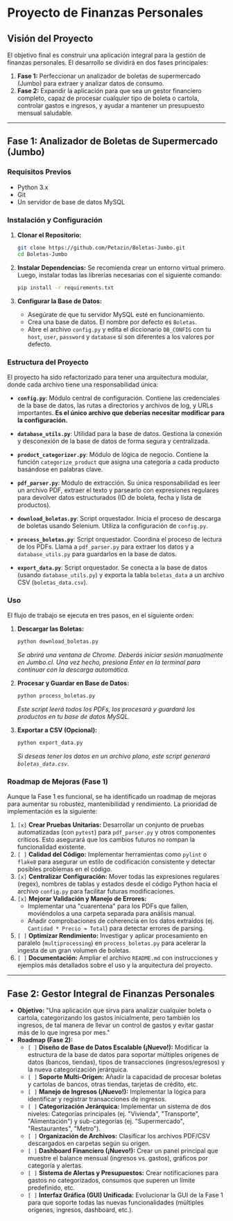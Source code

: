 # Proyecto de Finanzas Personales

## Visión del Proyecto

El objetivo final es construir una aplicación integral para la gestión de finanzas personales. El desarrollo se dividirá en dos fases principales:

1.  **Fase 1:** Perfeccionar un analizador de boletas de supermercado (Jumbo) para extraer y analizar datos de consumo.
2.  **Fase 2:** Expandir la aplicación para que sea un gestor financiero completo, capaz de procesar cualquier tipo de boleta o cartola, controlar gastos e ingresos, y ayudar a mantener un presupuesto mensual saludable.

---

## Fase 1: Analizador de Boletas de Supermercado (Jumbo)

### Requisitos Previos

*   Python 3.x
*   Git
*   Un servidor de base de datos MySQL

### Instalación y Configuración

1.  **Clonar el Repositorio:**
    ```bash
    git clone https://github.com/Petazin/Boletas-Jumbo.git
    cd Boletas-Jumbo
    ```

2.  **Instalar Dependencias:**
    Se recomienda crear un entorno virtual primero. Luego, instalar todas las librerías necesarias con el siguiente comando:
    ```bash
    pip install -r requirements.txt
    ```

3.  **Configurar la Base de Datos:**
    *   Asegúrate de que tu servidor MySQL esté en funcionamiento.
    *   Crea una base de datos. El nombre por defecto es `Boletas`.
    *   Abre el archivo `config.py` y edita el diccionario `DB_CONFIG` con tu `host`, `user`, `password` y `database` si son diferentes a los valores por defecto.

### Estructura del Proyecto

El proyecto ha sido refactorizado para tener una arquitectura modular, donde cada archivo tiene una responsabilidad única:

*   **`config.py`**: Módulo central de configuración. Contiene las credenciales de la base de datos, las rutas a directorios y archivos de log, y URLs importantes. **Es el único archivo que deberías necesitar modificar para la configuración.**

*   **`database_utils.py`**: Utilidad para la base de datos. Gestiona la conexión y desconexión de la base de datos de forma segura y centralizada.

*   **`product_categorizer.py`**: Módulo de lógica de negocio. Contiene la función `categorize_product` que asigna una categoría a cada producto basándose en palabras clave.

*   **`pdf_parser.py`**: Módulo de extracción. Su única responsabilidad es leer un archivo PDF, extraer el texto y parsearlo con expresiones regulares para devolver datos estructurados (ID de boleta, fecha y lista de productos).

*   **`download_boletas.py`**: Script orquestador. Inicia el proceso de descarga de boletas usando Selenium. Utiliza la configuración de `config.py`.

*   **`process_boletas.py`**: Script orquestador. Coordina el proceso de lectura de los PDFs. Llama a `pdf_parser.py` para extraer los datos y a `database_utils.py` para guardarlos en la base de datos.

*   **`export_data.py`**: Script orquestador. Se conecta a la base de datos (usando `database_utils.py`) y exporta la tabla `boletas_data` a un archivo CSV (`boletas_data.csv`).

### Uso

El flujo de trabajo se ejecuta en tres pasos, en el siguiente orden:

1.  **Descargar las Boletas:**
    ```bash
    python download_boletas.py
    ```
    *Se abrirá una ventana de Chrome. Deberás iniciar sesión manualmente en Jumbo.cl. Una vez hecho, presiona Enter en la terminal para continuar con la descarga automática.*

2.  **Procesar y Guardar en Base de Datos:**
    ```bash
    python process_boletas.py
    ```
    *Este script leerá todos los PDFs, los procesará y guardará los productos en tu base de datos MySQL.*

3.  **Exportar a CSV (Opcional):**
    ```bash
    python export_data.py
    ```
    *Si deseas tener los datos en un archivo plano, este script generará `boletas_data.csv`.*

### Roadmap de Mejoras (Fase 1)

Aunque la Fase 1 es funcional, se ha identificado un roadmap de mejoras para aumentar su robustez, mantenibilidad y rendimiento. La prioridad de implementación es la siguiente:

1.  `[x]` **Crear Pruebas Unitarias:** Desarrollar un conjunto de pruebas automatizadas (con `pytest`) para `pdf_parser.py` y otros componentes críticos. Esto asegurará que los cambios futuros no rompan la funcionalidad existente.
2.  `[ ]` **Calidad del Código:** Implementar herramientas como `pylint` o `flake8` para asegurar un estilo de codificación consistente y detectar posibles problemas en el código.
3.  `[x]` **Centralizar Configuración:** Mover todas las expresiones regulares (regex), nombres de tablas y estados desde el código Python hacia el archivo `config.py` para facilitar futuras modificaciones.
4.  `[x]` **Mejorar Validación y Manejo de Errores:**
    *   Implementar una "cuarentena" para los PDFs que fallen, moviéndolos a una carpeta separada para análisis manual.
    *   Añadir comprobaciones de coherencia en los datos extraídos (ej. `Cantidad * Precio ≈ Total`) para detectar errores de parsing.
5.  `[ ]` **Optimizar Rendimiento:** Investigar y aplicar procesamiento en paralelo (`multiprocessing`) en `process_boletas.py` para acelerar la ingesta de un gran volumen de boletas.
6.  `[ ]` **Documentación:** Ampliar el archivo `README.md` con instrucciones y ejemplos más detallados sobre el uso y la arquitectura del proyecto.

---

## Fase 2: Gestor Integral de Finanzas Personales

*   **Objetivo:** "Una aplicación que sirva para analizar cualquier boleta o cartola, categorizando los gastos inicialmente, pero también los ingresos, de tal manera de llevar un control de gastos y evitar gastar más de lo que ingresa por mes."
*   **Roadmap (Fase 2):**
    *   `[ ]` **Diseño de Base de Datos Escalable (¡Nuevo!):** Modificar la estructura de la base de datos para soportar múltiples orígenes de datos (bancos, tiendas), tipos de transacciones (ingresos/egresos) y la nueva categorización jerárquica.
    *   `[ ]` **Soporte Multi-Origen:** Añadir la capacidad de procesar boletas y cartolas de bancos, otras tiendas, tarjetas de crédito, etc.
    *   `[ ]` **Manejo de Ingresos (¡Nuevo!):** Implementar la lógica para identificar y registrar transacciones de ingresos.
    *   `[ ]` **Categorización Jerárquica:** Implementar un sistema de dos niveles: Categorías principales (ej. "Vivienda", "Transporte", "Alimentación") y sub-categorías (ej. "Supermercado", "Restaurantes", "Metro").
    *   `[ ]` **Organización de Archivos:** Clasificar los archivos PDF/CSV descargados en carpetas según su origen.
    *   `[ ]` **Dashboard Financiero (¡Nuevo!):** Crear un panel principal que muestre el balance mensual (ingresos vs. gastos), gráficos por categoría y alertas.
    *   `[ ]` **Sistema de Alertas y Presupuestos:** Crear notificaciones para gastos no categorizados, consumos que superen un límite predefinido, etc.
    *   `[ ]` **Interfaz Gráfica (GUI) Unificada:** Evolucionar la GUI de la Fase 1 para que soporte todas las nuevas funcionalidades (múltiples orígenes, ingresos, dashboard, etc.).